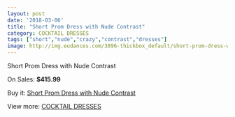 ```yaml
---
layout: post
date: '2018-03-06'
title: "Short Prom Dress with Nude Contrast"
category: COCKTAIL DRESSES
tags: ["short","nude","crazy","contrast","dresses"]
image: http://img.eudances.com/3896-thickbox_default/short-prom-dress-with-nude-contrast.jpg
---
```

Short Prom Dress with Nude Contrast

On Sales: **$415.99**
<a href="https://www.eudances.com/en/cocktail-dresses/1300-short-prom-dress-with-nude-contrast.html"><amp-img layout="responsive" width="600" height="600" src="//img.eudances.com/3896-thickbox_default/short-prom-dress-with-nude-contrast.jpg" alt="Short Prom Dress with Nude Contrast 0" /></a>
<a href="https://www.eudances.com/en/cocktail-dresses/1300-short-prom-dress-with-nude-contrast.html"><amp-img layout="responsive" width="600" height="600" src="//img.eudances.com/3899-thickbox_default/short-prom-dress-with-nude-contrast.jpg" alt="Short Prom Dress with Nude Contrast 1" /></a>
<a href="https://www.eudances.com/en/cocktail-dresses/1300-short-prom-dress-with-nude-contrast.html"><amp-img layout="responsive" width="600" height="600" src="//img.eudances.com/3898-thickbox_default/short-prom-dress-with-nude-contrast.jpg" alt="Short Prom Dress with Nude Contrast 2" /></a>
<a href="https://www.eudances.com/en/cocktail-dresses/1300-short-prom-dress-with-nude-contrast.html"><amp-img layout="responsive" width="600" height="600" src="//img.eudances.com/3897-thickbox_default/short-prom-dress-with-nude-contrast.jpg" alt="Short Prom Dress with Nude Contrast 3" /></a>

Buy it: [Short Prom Dress with Nude Contrast](https://www.eudances.com/en/cocktail-dresses/1300-short-prom-dress-with-nude-contrast.html "Short Prom Dress with Nude Contrast")

View more: [COCKTAIL DRESSES](https://www.eudances.com/en/14-cocktail-dresses "COCKTAIL DRESSES")
